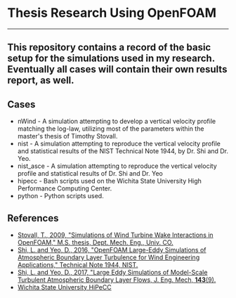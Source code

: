 # **Thesis Research Using OpenFOAM**

----------
This repository contains a record of the basic setup for the simulations used in my research.  Eventually all cases will contain their own results report, as well.  
----------

Cases
-----
* nWind - A simulation attempting to develop a vertical velocity profile matching the log-law, utilizing most of the parameters within the master's thesis of Timothy Stovall.
* nist - A simulation attempting to reproduce the vertical velocity profile and statistical results of the NIST Technical Note 1944, by Dr. Shi and Dr. Yeo.
* nist_asce - A simulation attempting to reproduce the vertical velocity profile and statistical results of Dr. Shi and Dr. Yeo
* hipecc - Bash scripts used on the Wichita State University High Performance Computing Center.
* python - Python scripts used.

References
----------
- [Stovall, T., 2009, "Simulations of Wind Turbine Wake Interactions in OpenFOAM," M.S. thesis, Dept. Mech. Eng., Univ. CO.][1]
- [Shi, L. and Yeo, D., 2016, "OpenFOAM Large-Eddy Simulations of Atmospheric Boundary Layer Turbulence for Wind Engineering Applications," Technical Note 1944, NIST.][2]
- [Shi, L. and Yeo, D., 2017, "Large Eddy Simulations of Model-Scale Turbulent Atmospheric Boundary Layer Flows, J. Eng. Mech, __143__(9).][3]
- [Wichita State University HiPeCC][4]

[1]: http://gradworks.umi.com/14/69/1469025.html
[2]: https://dx.doi.org/10.6028/NIST.TN.1944
[3]: http://ascelibrary.org/doi/abs/10.1061/(ASCE)EM.1943-7889.0001281
[4]: http://www.hipecc.wichita.edu
